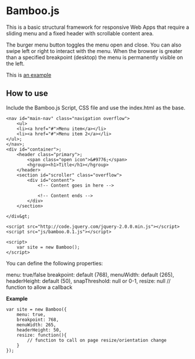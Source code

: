 Bamboo.js
=========

This is a basic structural framework for responsive Web Apps that require a sliding menu and a fixed header with scrollable content area.

The burger menu button toggles the menu open and close. You can also swipe left or right to interact with the menu.
When the browser is greater than a specified breakpoint (desktop) the menu is permanently visible on the left.

This is [an example](http://www.andrewgreig.com/demo/bamboo/ "Sliding Responsive menu")

How to use
----------
Include the Bamboo.js Script, CSS file and use the index.html as the base.

    <nav id="main-nav" class="navigation overflow">
        <ul>
        <li><a href="#">Menu item</a></li>
        <li><a href="#">Menu item 2</a></li>
    </ul>;
    </nav>;
    <div id="container">;
        <header class="primary">;
            <span class="open icon">&#9776;</span>
            <hgroup><h1>Title</h1></hgroup>
        </header>
        <section id="scroller" class="overflow">
            <div id="content">
                <!-- Content goes in here -->

                <!-- Content ends -->
            </div>
        </section>

    </div&gt;

    <script src="http://code.jquery.com/jquery-2.0.0.min.js"></script>
    <script src="js/bamboo.0.1.js"></script>

    <script>
        var site = new Bamboo();
    </script>

You can define the following properties:

menu: true/false
breakpoint: default (768),
menuWidth: default (265),
headerHeight: default (50),
snapThreshold: null or 0-1,
resize: null // function to allow a callback

**Example**

    var site = new Bamboo({
        menu: true,
        breakpoint: 768,
        menuWidth: 265,
        headerHeight: 50,
        resize: function(){
            // function to call on page resize/orientation change
        }
    });

